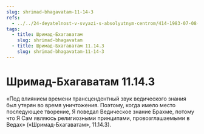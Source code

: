 ```yaml
---
slug: shrimad-bhagavatam-11-14-3
refs:
  - ../../24-deyatelnost-v-svyazi-s-absolyutnym-centrom/414-1983-07-08-a3-b1-rasshirennyj-egoizm-ili-bogotsentrizm.md
tags:
  - title: Шримад-Бхагаватам
    slug: shrimad-bhagavatam
  - title: Шримад-Бхагаватам 11.14.3
    slug: shrimad-bhagavatam-11-14-3
---
```


# Шримад-Бхагаватам 11.14.3

«Под влиянием времени трансцендентный звук ведического знания был утерян во время уничтожения. Поэтому, когда имело место последующее творение, Я поведал Ведическое знание Брахме, потому что Я Сам являюсь религиозными принципами, провозглашаемыми в Ведах» («Шримад-Бхагаватам», 11.14.3).
